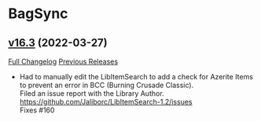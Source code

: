 # BagSync

## [v16.3](https://github.com/Xruptor/BagSync/tree/v16.3) (2022-03-27)
[Full Changelog](https://github.com/Xruptor/BagSync/compare/v16.2...v16.3) [Previous Releases](https://github.com/Xruptor/BagSync/releases)

- Had to manually edit the LibItemSearch to add a check for Azerite Items to prevent an error in BCC (Burning Crusade Classic).  
    Filed an issue report with the Library Author. https://github.com/Jaliborc/LibItemSearch-1.2/issues  
    Fixes #160  
